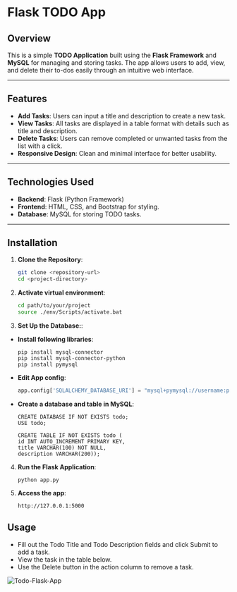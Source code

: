 # Flask TODO App

## Overview

This is a simple **TODO Application** built using the **Flask Framework** and **MySQL** for managing and storing tasks. The app allows users to add, view, and delete their to-dos easily through an intuitive web interface.

---

## Features

- **Add Tasks**: Users can input a title and description to create a new task.
- **View Tasks**: All tasks are displayed in a table format with details such as title and description.
- **Delete Tasks**: Users can remove completed or unwanted tasks from the list with a click.
- **Responsive Design**: Clean and minimal interface for better usability.

---

## Technologies Used

- **Backend**: Flask (Python Framework)
- **Frontend**: HTML, CSS, and Bootstrap for styling.
- **Database**: MySQL for storing TODO tasks.

---

## Installation

1. **Clone the Repository**:
   ```bash
   git clone <repository-url>
   cd <project-directory>

2. **Activate virtual environment**:
    ```bash
    cd path/to/your/project
    source ./env/Scripts/activate.bat

3. **Set Up the Database:**:
    
- **Install following libraries**:
    ```mysql
    pip install mysql-connector
    pip install mysql-connector-python
    pip install pymysql

- **Edit App config**:
    ```python
    app.config['SQLALCHEMY_DATABASE_URI'] = "mysql+pymysql://username:password@localhost/todo"

- **Create a database and table in MySQL**:
    ```mysql
    CREATE DATABASE IF NOT EXISTS todo;
    USE todo;

    CREATE TABLE IF NOT EXISTS todo (
    id INT AUTO_INCREMENT PRIMARY KEY,
    title VARCHAR(100) NOT NULL,
    description VARCHAR(200));

4. **Run the Flask Application**:
    ```terminal
    python app.py

5. **Access the app**:
    ```
    http://127.0.0.1:5000

## Usage
- Fill out the Todo Title and Todo Description fields and click Submit to add a task.
- View the task in the table below.
- Use the Delete button in the action column to remove a task.


![Todo-Flask-App](image.png)